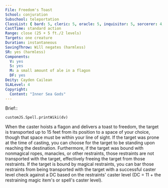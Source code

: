 ```yaml
---
File: Freedom's Toast
School: conjuration
Subschool: teleportation
ClassList: { bard: 5, cleric: 5, oracle: 5, inquisitor: 5, sorcerer: 4, wizard: 4 }
CastTime: standard action
Range: close (25 + 5 ft./2 levels)
Targets: one creature
Duration: instantaneous
SavingThrow: Will negates (harmless)
SR: yes (harmless)
Components:
  V: yes
  S: yes
  M: a small amount of ale in a flagon
  DF: yes
Deity: Cayden Cailean
SLALevel: 4
Copyright:
  Content: "Inner Sea Gods"
---
```

Brief:: 

```dataviewjs
customJS.Spell.printWiki(dv)
```

When the caster hoists a flagon and delivers a toast to freedom, the target is transported up to 15 feet from its position to a space of your choice, though that space must be within your line of sight. If the target was prone at the time of casting, you can choose for the target to be standing upon reaching the destination. Furthermore, if the target was bound with nonmagical ropes, manacles, or other restraints, those restraints are not transported with the target, effectively freeing the target from those restraints. If the target is bound by magical restraints, you can bar those restraints from being transported with the target with a successful caster level check against a DC based on the restraints' caster level (DC = 11 + the restraining magic item's or spell's caster level).
